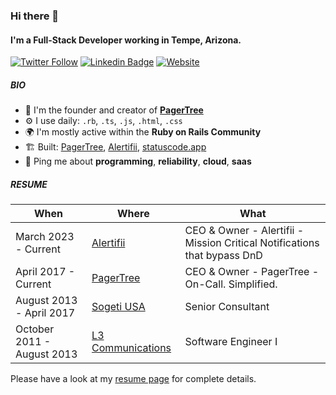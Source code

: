 ### Hi there 👋

#### I'm a Full-Stack Developer working in Tempe, Arizona.

[![Twitter Follow](https://img.shields.io/twitter/follow/armiiller?style=social)](https://twitter.com/intent/follow?screen_name=armiiller) 
[![Linkedin Badge](https://img.shields.io/badge/-Austin_Miller-blue?style=flat-square&logo=Linkedin&logoColor=white&link=https://www.linkedin.com/in/austin-miller-b2b43b36/)](https://www.linkedin.com/in/austin-miller-b2b43b36/)
[![Website](https://img.shields.io/badge/austinmiller.dev--green?style=social&logo=google%20chrome)](https://austinmiller.dev/) 

##### BIO

- 🏢 I'm the founder and creator of **[PagerTree](https://pagertree.com)**
- ⚙️ I use daily: `.rb`, `.ts`, `.js`, `.html`, `.css`
- 🌍 I'm mostly active within the **Ruby on Rails Community**
- 🏗️ Built: [PagerTree](https://pagertree.com), [Alertifii](https://www.alertifii.com), [statuscode.app](https://statuscode.app/)
- 💬 Ping me about **programming**, **reliability**, **cloud**, **saas**

##### RESUME

|When|Where|What|
|----|-----|----|
| March 2023 - Current | [Alertifii](https://www.alertifii.com) | CEO & Owner - Alertifii - Mission Critical Notifications that bypass DnD |
| April 2017 - Current | [PagerTree](https://pagertree.com) | CEO & Owner - PagerTree - On-Call. Simplified. |
| August 2013 - April 2017 | [Sogeti USA](https://www.us.sogeti.com) | Senior Consultant |
| October 2011 - August 2013 | [L3 Communications](https://www.l3t.com/link/) | Software Engineer I |

Please have a look at my [resume page](/resume.md) for complete details.


